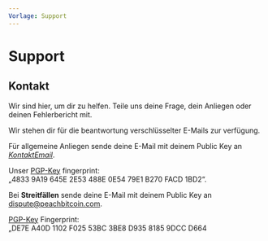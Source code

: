 ```yaml
---
Vorlage: Support
---
```

<!--[Einführung]-->
# Support

<!--[Kontakt]-->
## Kontakt

Wir sind hier, um dir zu helfen. Teile uns deine Frage, dein Anliegen oder deinen Fehlerbericht mit.

Wir stehen dir für die beantwortung verschlüsselter E-Mails zur verfügung.

Für allgemeine Anliegen sende deine E-Mail mit deinem Public Key an [$Kontakt Email$](mailto:$contactEmail$).

Unser [PGP-Key](https://keys.openpgp.org/vks/v1/by-fingerprint/48339A19645E2E53488E0E5479E1B270FACD1BD2) fingerprint:<br>
„4833 9A19 645E 2E53 488E 0E54 79E1 B270 FACD 1BD2“.

Bei **Streitfällen** sende deine E-Mail mit deinem Public Key an [dispute@peachbitcoin.com](mailto:dispute@peachbitcoin.com).

[PGP-Key](https://keys.openpgp.org/search?q=DE7EA40D1102F02553BC3BE8D93581859DCCD664) Fingerprint:<br>
„DE7E A40D 1102 F025 53BC 3BE8 D935 8185 9DCC D664